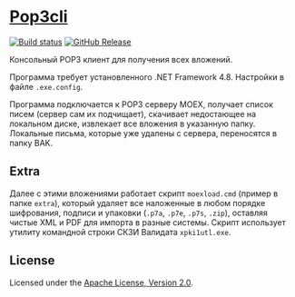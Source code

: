 # [Pop3cli]

[![Build status]][appveyor]
[![GitHub Release]][releases]

Консольный POP3 клиент для получения всех вложений.

Программа требует установленного .NET Framework 4.8.
Настройки в файле `.exe.config`.

Программа подключается к POP3 серверу MOEX,
получает список писем (сервер сам их подчищает),
скачивает недостающее на локальном диске,
извлекает все вложения в указанную папку.
Локальные письма, которые уже удалены с сервера,
переносятся в папку BAK.

## Extra

Далее с этими вложениями работает скрипт `moexload.cmd`
(пример в папке `extra`),
который удаляет все наложенные в любом порядке шифрования,
подписи и упаковки (`.p7a`, `.p7e`, `.p7s`, `.zip`),
оставляя чистые XML и PDF для импорта в разные системы.
Скрипт использует утилиту командной строки СКЗИ Валидата
`xpki1utl.exe`.

## License

Licensed under the [Apache License, Version 2.0].

[Pop3cli]: https://diev.github.io/Pop3cli/
[Apache License, Version 2.0]: LICENSE

[appveyor]: https://ci.appveyor.com/project/diev/pop3cli
[releases]: https://github.com/diev/Pop3cli/releases/latest

[Build status]: https://ci.appveyor.com/api/projects/status/t7hsyhlqq970y9vs?svg=true
[GitHub Release]: https://img.shields.io/github/release/diev/Pop3cli.svg
